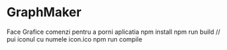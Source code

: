 # GraphMaker
Face Grafice 
comenzi pentru a porni aplicatia
      npm install
      npm run build
      // pui iconul cu numele icon.ico
      npm run compile
